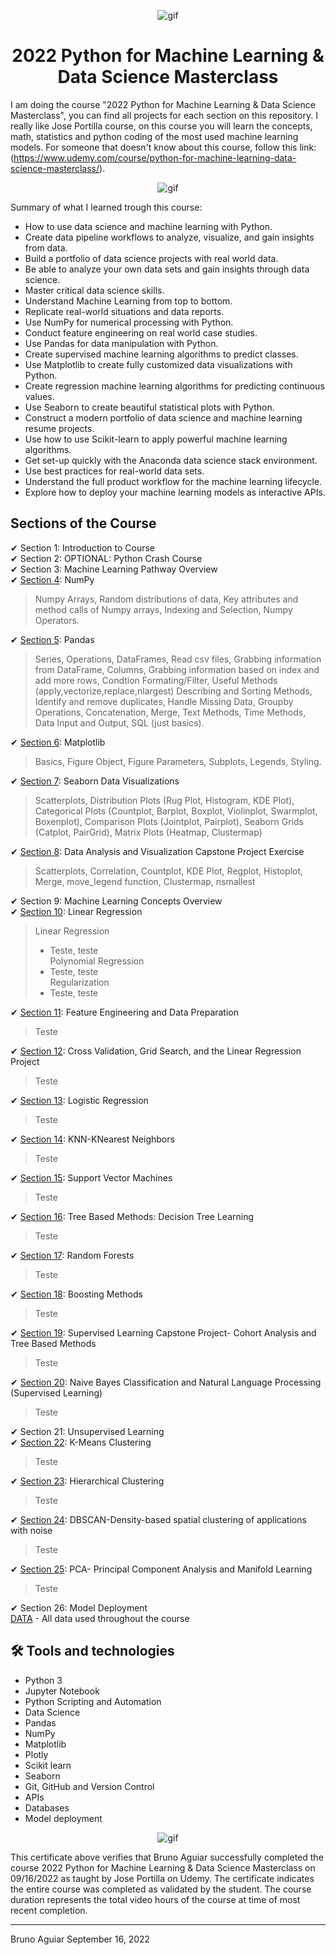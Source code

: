 <p align="center">
<img width="" src="https://media0.giphy.com/media/4FQMuOKR6zQRO/giphy.gif?cid=ecf05e47q5dsu5w71qypmr5phjo3vyckjmkbsybvju1iylkr&rid=giphy.gif&ct=g" align="center" alt="gif" />
<h1 align="center">2022 Python for Machine Learning & Data Science Masterclass 

</h1>
</p>


I am doing the course "2022 Python for Machine Learning & Data Science Masterclass", you can find all projects for each section on this repository.
I really like Jose Portilla course, on this course you will learn the concepts, math, statistics and python coding of the most used machine learning models.
For someone that doesn't know about this course, follow this link:
(https://www.udemy.com/course/python-for-machine-learning-data-science-masterclass/).

<p align="center">
<img width="" src="https://gigacourse.com/wp-content/uploads/2021/08/321545555.jpg" align="center" alt="gif" />
</p>

Summary of what I learned trough this course:
- How to use data science and machine learning with Python.
- Create data pipeline workflows to analyze, visualize, and gain insights from data.
- Build a portfolio of data science projects with real world data.
- Be able to analyze your own data sets and gain insights through data science.
- Master critical data science skills.
- Understand Machine Learning from top to bottom.
- Replicate real-world situations and data reports.
- Use NumPy for numerical processing with Python.
- Conduct feature engineering on real world case studies.
- Use Pandas for data manipulation with Python.
- Create supervised machine learning algorithms to predict classes.
- Use Matplotlib to create fully customized data visualizations with Python.
- Create regression machine learning algorithms for predicting continuous values.
- Use Seaborn to create beautiful statistical plots with Python.
- Construct a modern portfolio of data science and machine learning resume projects.
- Use how to use Scikit-learn to apply powerful machine learning algorithms.
- Get set-up quickly with the Anaconda data science stack environment.
- Use best practices for real-world data sets.
- Understand the full product workflow for the machine learning lifecycle.
- Explore how to deploy your machine learning models as interactive APIs.

## Sections of the Course

✔ Section 1: Introduction to Course<br>
✔ Section 2: OPTIONAL: Python Crash Course<br>
✔ Section 3: Machine Learning Pathway Overview<br>
✔ [Section 4](section_04_numpy): NumPy<br>

> Numpy Arrays, Random distributions of data, Key attributes and method calls of Numpy arrays, Indexing and Selection, 
Numpy Operators.

✔ [Section 5](section_05_pandas): Pandas<br>

> Series, Operations, DataFrames, Read csv files, Grabbing information from DataFrame, Columns, Grabbing information based on index and add more rows, Condtion Formating/Filter, Useful Methods (apply,vectorize,replace,nlargest) Describing and Sorting Methods, Identify and remove duplicates, Handle Missing Data, Groupby Operations, Concatenation, Merge, Text Methods, Time Methods, Data Input and Output, SQL (just basics).

✔ [Section 6](section_06_matplotlib): Matplotlib<br>

> Basics, Figure Object, Figure Parameters, Subplots, Legends, Styling.

✔ [Section 7](section_07_seaborn): Seaborn Data Visualizations<br>

> Scatterplots, Distribution Plots (Rug Plot, Histogram, KDE Plot), Categorical Plots (Countplot, Barplot, Boxplot, Violinplot, Swarmplot, Boxenplot), Comparison Plots (Jointplot, Pairplot), Seaborn Grids (Catplot, PairGrid), Matrix Plots (Heatmap, Clustermap)

✔ [Section 8](section_08_capstone_project_data_analyst): Data Analysis and Visualization Capstone Project Exercise<br>

> Scatterplots, Correlation, Countplot, KDE Plot, Regplot, Histoplot, Merge, move_legend function, Clustermap, nsmallest

✔ Section 9: Machine Learning Concepts Overview<br>
✔ [Section 10](section_10_linear_regression): Linear Regression<br>

> Linear Regression
> - Teste, teste<br>
> Polynomial Regression
> - Teste, teste<br>
> Regularization
> - Teste, teste<br>

✔ [Section 11](section_11_feature_engineering): Feature Engineering and Data Preparation<br>

> Teste


✔ [Section 12](section_12_cross_validation_and_linear_regression_project): Cross Validation, Grid Search, and the Linear Regression Project<br>

> Teste


✔ [Section 13](section_13_logistic_regression): Logistic Regression<br>

> Teste

✔ [Section 14](section_14_K_nearest-neighbors): KNN-KNearest Neighbors<br>

> Teste

✔ [Section 15](section_15_SVM): Support Vector Machines<br>

> Teste

✔ [Section 16](section_16_decision_trees): Tree Based Methods: Decision Tree Learning<br>

> Teste

✔ [Section 17](section_17_random_forests): Random Forests<br>

> Teste

✔ [Section 18](section_18_boosting_methods): Boosting Methods<br>

> Teste

✔ [Section 19](section_19_supervised_learning_capstone_project_cohort_analysis): Supervised Learning Capstone Project- Cohort Analysis and Tree Based Methods<br>

> Teste

✔ [Section 20](section_20_naive_bayes_classification_and_NLP): Naive Bayes Classification and Natural Language Processing (Supervised Learning)<br>

> Teste

✔ Section 21: Unsupervised Learning<br>
✔ [Section 22](section_22_kmeans_clustering): K-Means Clustering<br>

> Teste

✔ [Section 23](section_23_hierarchical_clustering): Hierarchical Clustering<br>

> Teste

✔ [Section 24](section_24_DBSCAN): DBSCAN-Density-based spatial clustering of applications with noise<br>

> Teste

✔ [Section 25](section_25_PCA): PCA- Principal Component Analysis and Manifold Learning<br>

> Teste

✔ Section 26: Model Deployment<br>
[DATA](DATA) - All data used throughout the course

## 🛠 Tools and technologies

- Python 3
- Jupyter Notebook
- Python Scripting and Automation
- Data Science
- Pandas
- NumPy
- Matplotlib
- Plotly
- Scikit learn
- Seaborn
- Git, GitHub and Version Control
- APIs
- Databases
- Model deployment


<p align="center">
<img width="" src="https://udemy-certificate.s3.amazonaws.com/image/UC-f1d333c3-8043-4df3-8747-aaa090c9d456.jpg?v=1663366755000" align="center" alt="gif" />
</p>

This certificate above verifies that Bruno Aguiar successfully completed the course 2022 Python for Machine Learning & Data Science Masterclass on 09/16/2022 as taught by Jose Portilla on Udemy. The certificate indicates the entire course was completed as validated by the student. The course duration represents the total video hours of the course at time of most recent completion.

<hr>

Bruno Aguiar September 16, 2022
